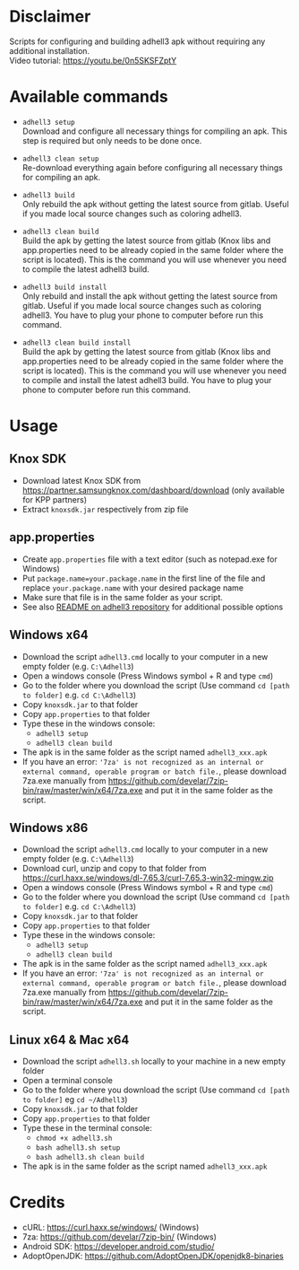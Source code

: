 # Disclaimer
Scripts for configuring and building adhell3 apk without requiring any additional installation.
<br/>Video tutorial: https://youtu.be/0n5SKSFZptY
# Available commands
- `adhell3 setup`<br/>
Download and configure all necessary things for compiling an apk. This step is required but only needs to be done once.

- `adhell3 clean setup`<br/>
Re-download everything again before configuring all necessary things for compiling an apk.

- `adhell3 build`<br/>
Only rebuild the apk without getting the latest source from gitlab. Useful if you made local source changes such as coloring adhell3.

- `adhell3 clean build`<br/>
Build the apk by getting the latest source from gitlab (Knox libs and app.properties need to be already copied in the same folder where the script is located). This is the command you will use whenever you need to compile the latest adhell3 build.

- `adhell3 build install`<br/>
Only rebuild and install the apk without getting the latest source from gitlab. Useful if you made local source changes such as coloring adhell3. You have to plug your phone to computer before run this command.

- `adhell3 clean build install`<br/>
Build the apk by getting the latest source from gitlab (Knox libs and app.properties need to be already copied in the same folder where the script is located). This is the command you will use whenever you need to compile and install the latest adhell3 build. You have to plug your phone to computer before run this command.

# Usage
## Knox SDK
- Download latest Knox SDK from https://partner.samsungknox.com/dashboard/download (only available for KPP partners)
- Extract `knoxsdk.jar` respectively from zip file

## app.properties
- Create `app.properties` file with a text editor (such as notepad.exe for Windows)
- Put `package.name=your.package.name` in the first line of the file and replace `your.package.name` with your desired package name
- Make sure that file is in the same folder as your script.
- See also [README on adhell3 repository](https://gitlab.com/fusionjack/adhell3#customization) for additional possible options

## Windows x64
- Download the script `adhell3.cmd` locally to your computer in a new empty folder (e.g. `C:\Adhell3`)
- Open a windows console (Press Windows symbol + R and type `cmd`)
- Go to the folder where you download the script (Use command `cd [path to folder]` e.g. `cd C:\Adhell3`)
- Copy `knoxsdk.jar` to that folder
- Copy `app.properties` to that folder
- Type these in the windows console:
  - `adhell3 setup`
  - `adhell3 clean build`
- The apk is in the same folder as the script named `adhell3_xxx.apk`
- If you have an error: `'7za' is not recognized as an internal or external command, operable program or batch file.`, please download 7za.exe manually from https://github.com/develar/7zip-bin/raw/master/win/x64/7za.exe and put it in the same folder as the script.

## Windows x86
- Download the script `adhell3.cmd` locally to your computer in a new empty folder (e.g. `C:\Adhell3`)
- Download curl, unzip and copy to that folder from https://curl.haxx.se/windows/dl-7.65.3/curl-7.65.3-win32-mingw.zip
- Open a windows console (Press Windows symbol + R and type `cmd`)
- Go to the folder where you download the script (Use command `cd [path to folder]` e.g. `cd C:\Adhell3`)
- Copy `knoxsdk.jar` to that folder
- Copy `app.properties` to that folder
- Type these in the windows console:
  - `adhell3 setup`
  - `adhell3 clean build`
- The apk is in the same folder as the script named `adhell3_xxx.apk`
- If you have an error: `'7za' is not recognized as an internal or external command, operable program or batch file.`, please download 7za.exe manually from https://github.com/develar/7zip-bin/raw/master/win/x64/7za.exe and put it in the same folder as the script.

## Linux x64 & Mac x64
- Download the script `adhell3.sh` locally to your machine in a new empty folder
- Open a terminal console
- Go to the folder where you download the script (Use command `cd [path to folder]` eg `cd ~/Adhell3`)
- Copy `knoxsdk.jar` to that folder
- Copy `app.properties` to that folder
- Type these in the terminal console:
  - `chmod +x adhell3.sh`
  - `bash adhell3.sh setup`
  - `bash adhell3.sh clean build`
- The apk is in the same folder as the script named `adhell3_xxx.apk`

# Credits
- cURL: https://curl.haxx.se/windows/ (Windows)
- 7za: https://github.com/develar/7zip-bin/ (Windows)
- Android SDK: https://developer.android.com/studio/
- AdoptOpenJDK: https://github.com/AdoptOpenJDK/openjdk8-binaries